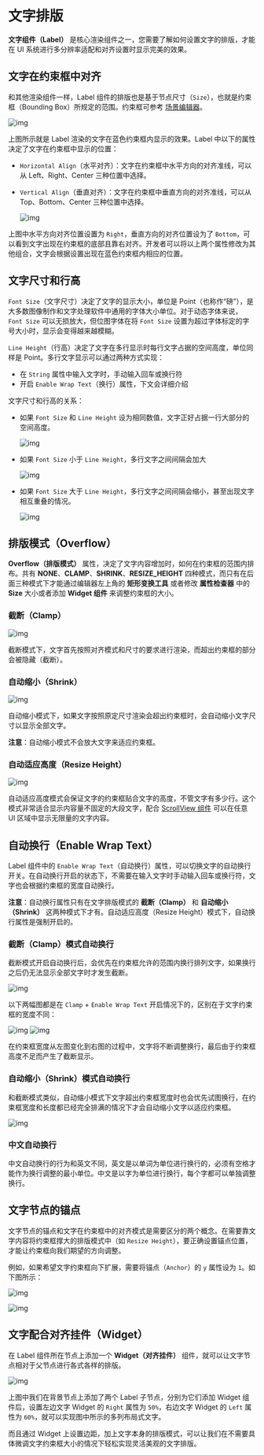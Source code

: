 # 文字排版

**文字组件（Label）** 是核心渲染组件之一，您需要了解如何设置文字的排版，才能在 UI 系统进行多分辨率适配和对齐设置时显示完美的效果。

## 文字在约束框中对齐

和其他渲染组件一样，Label 组件的排版也是基于节点尺寸（`Size`），也就是约束框（Bounding Box）所规定的范围。约束框可参考 [场景编辑器](https://docs.cocos.com/creator/manual/zh/getting-started/basics/editor-panels/scene.html#节点的约束框)。

![img](https://docs.cocos.com/creator/manual/zh/ui/label-layout/label_in_boundingbox.png)

上图所示就是 Label 渲染的文字在蓝色约束框内显示的效果。Label 中以下的属性决定了文字在约束框中显示的位置：

- `Horizontal Align`（水平对齐）：文字在约束框中水平方向的对齐准线，可以从 Left、Right、Center 三种位置中选择。

- `Vertical Align`（垂直对齐）：文字在约束框中垂直方向的对齐准线，可以从 Top、Bottom、Center 三种位置中选择。

  ![img](https://docs.cocos.com/creator/manual/zh/ui/label-layout/horizontal-vertical-align.png)

上图中水平方向对齐位置设置为 `Right`，垂直方向的对齐位置设为了 `Bottom`，可以看到文字出现在约束框的底部且靠右对齐。开发者可以将以上两个属性修改为其他组合，文字会根据设置出现在蓝色约束框内相应的位置。

## 文字尺寸和行高

`Font Size`（文字尺寸）决定了文字的显示大小，单位是 Point（也称作“磅”），是大多数图像制作和文字处理软件中通用的字体大小单位。对于动态字体来说，`Font Size` 可以无损放大，但位图字体在将 `Font Size` 设置为超过字体标定的字号大小时，显示会变得越来越模糊。

`Line Height`（行高）决定了文字在多行显示时每行文字占据的空间高度，单位同样是 Point。多行文字显示可以通过两种方式实现：

- 在 `String` 属性中输入文字时，手动输入回车或换行符
- 开启 `Enable Wrap Text`（换行）属性，下文会详细介绍

文字尺寸和行高的关系：

- 如果 `Font Size` 和 `Line Height` 设为相同数值，文字正好占据一行大部分的空间高度。

  ![img](https://docs.cocos.com/creator/manual/zh/ui/label-layout/font_equal_line_height.png)

- 如果 `Font Size` 小于 `Line Height`，多行文字之间间隔会加大

  ![img](https://docs.cocos.com/creator/manual/zh/ui/label-layout/font_smaller.png)

- 如果 `Font Size` 大于 `Line Height`，多行文字之间间隔会缩小，甚至出现文字相互重叠的情况。

  ![img](https://docs.cocos.com/creator/manual/zh/ui/label-layout/font_bigger.png)

## 排版模式（Overflow）

**Overflow（排版模式）** 属性，决定了文字内容增加时，如何在约束框的范围内排布。共有 **NONE**、**CLAMP**、**SHRINK**、**RESIZE_HEIGHT** 四种模式，而只有在后面三种模式下才能通过编辑器左上角的 **矩形变换工具** 或者修改 **属性检查器** 中的 **Size** 大小或者添加 **Widget 组件** 来调整约束框的大小。

### 截断（Clamp）

![img](https://docs.cocos.com/creator/manual/zh/ui/label-layout/clamp.png)

截断模式下，文字首先按照对齐模式和尺寸的要求进行渲染，而超出约束框的部分会被隐藏（截断）。

### 自动缩小（Shrink）

![img](https://docs.cocos.com/creator/manual/zh/ui/label-layout/shrink.png)

自动缩小模式下，如果文字按照原定尺寸渲染会超出约束框时，会自动缩小文字尺寸以显示全部文字。

**注意**：自动缩小模式不会放大文字来适应约束框。

### 自动适应高度（Resize Height）

![img](https://docs.cocos.com/creator/manual/zh/ui/label-layout/resize-height.png)

自动适应高度模式会保证文字的约束框贴合文字的高度，不管文字有多少行。这个模式非常适合显示内容量不固定的大段文字，配合 [ScrollView 组件](https://docs.cocos.com/creator/manual/zh/components/scrollview.html) 可以在任意 UI 区域中显示无限量的文字内容。

## 自动换行（Enable Wrap Text）

Label 组件中的 `Enable Wrap Text`（自动换行）属性，可以切换文字的自动换行开关。在自动换行开启的状态下，不需要在输入文字时手动输入回车或换行符，文字也会根据约束框的宽度自动换行。

**注意**：自动换行属性只有在文字排版模式的 **截断（Clamp）** 和 **自动缩小（Shrink）** 这两种模式下才有。自动适应高度（Resize Height）模式下，自动换行属性是强制开启的。

### 截断（Clamp）模式自动换行

截断模式开启自动换行后，会优先在约束框允许的范围内换行排列文字，如果换行之后仍无法显示全部文字时才发生截断。

![img](https://docs.cocos.com/creator/manual/zh/ui/label-layout/clamp_wrap.png)

以下两幅图都是在 `Clamp` + `Enable Wrap Text` 开启情况下的，区别在于文字约束框的宽度不同：

![img](https://docs.cocos.com/creator/manual/zh/ui/label-layout/clamp_wrap1.png) ![img](https://docs.cocos.com/creator/manual/zh/ui/label-layout/clamp_wrap2.png)

在约束框宽度从左图变化到右图的过程中，文字将不断调整换行，最后由于约束框高度不足而产生了截断显示。

### 自动缩小（Shrink）模式自动换行

和截断模式类似，自动缩小模式下文字超出约束框宽度时也会优先试图换行，在约束框宽度和长度都已经完全排满的情况下才会自动缩小文字以适应约束框。

![img](https://docs.cocos.com/creator/manual/zh/ui/label-layout/shrink_wrap.png)

### 中文自动换行

中文自动换行的行为和英文不同，英文是以单词为单位进行换行的，必须有空格才能作为换行调整的最小单位。中文是以字为单位进行换行，每个字都可以单独调整换行。

## 文字节点的锚点

文字节点的锚点和文字在约束框中的对齐模式是需要区分的两个概念。在需要靠文字内容将约束框撑大的排版模式中（如 `Resize Height`），要正确设置锚点位置，才能让约束框向我们期望的方向调整。

例如，如果希望文字约束框向下扩展，需要将锚点（`Anchor`）的 `y` 属性设为 `1`。如下图所示：

![img](https://docs.cocos.com/creator/manual/zh/ui/label-layout/anchor1.png)

![img](https://docs.cocos.com/creator/manual/zh/ui/label-layout/anchor2.png)

## 文字配合对齐挂件（Widget）

在 Label 组件所在节点上添加一个 **Widget（对齐挂件）** 组件，就可以让文字节点相对于父节点进行各式各样的排版。

![img](https://docs.cocos.com/creator/manual/zh/ui/label-layout/widget.png)

上图中我们在背景节点上添加了两个 Label 子节点，分别为它们添加 Widget 组件后，设置左边文字 Widget 的 `Right` 属性为 `50%`，右边文字 Widget 的 `Left` 属性为 `60%`，就可以实现图中所示的多列布局式文字。

而且通过 Widget 上设置边距，加上文字本身的排版模式，可以让我们在不需要具体微调文字约束框大小的情况下轻松实现灵活美观的文字排版。

